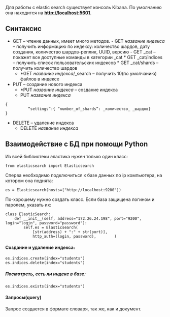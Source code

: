 Для работы с elastic search существует консоль Kibana. По умолчанию она находится на [**http://localhost:5601**](http://localhost:5601).

## Синтаксис
+ GET – чтение данных, имеет много методов.
	- GET _название индекса_ – получить информацию по индексу: количество шардов, дату создания, количество шардов-реплик, UUID, версию
	- GET _cat – покажет все доступные команды в категории _cat
		* GET _cat/indices – получить список пользовательских индексов
		* GET _cat/shards – получить количество шардов
	* *GET _название индекса_/_search – получить 10(по умолчанию) файлов в индексе
+ PUT – создание нового индекса
	* *PUT _название индекса_ – создание индекса
	* PUT _название индекса_
~~~
{
          “settings”:{ “number_of_shards”: _количество_ _шардов}
}
~~~
+ DELETE – удаление индекса
	* DELETE _название индекса_

## Взаимодействие с БД при помощи Python
Из всей библиотеки эластика нужен только один класс:
~~~
from elasticsearch import Elasticsearch
~~~
Сперва необходимо подключиться к базе данных по ip компьютера, на котором она поднята:
~~~
es = Elasticsearch(hosts=["http://localhost:9200"])
~~~
По-хорошему нужно создать класс. Если база защищена логином и паролем, указать их:
~~~
class ElasticSearch:  
    def __init__(self, address="172.26.24.198", port="9200", login="login", password="password"):  
        self.es = Elasticsearch(  
            [str(address) + ":" + str(port)],            
            http_auth=(login, password),        )
~~~
#### Создание и удаление индекса:
~~~
es.indices.create(index="students")
es.indices.delete(index="students")
~~~
##### Посмотреть, есть ли индекс в базе:
~~~
es.indices.exists(index="students")
~~~
#### Запросы(query)
Запрос создается в формате словаря, так же, как и документ.